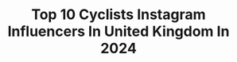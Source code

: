 ---
title: Top 10 Cyclists Instagram Influencers In United Kingdom In 2024
description: >-
  Find top cyclists Instagram influencers in United Kingdom in 2024. Most popular hashtags: #cycling #tourdefrance #lovemywilier.
platform: Instagram
hits: 52
text_top: Analyze the best Instagram profiles on inBeat.
text_bottom: inBeat aggregates 52 Instagram influencers like this in United Kingdom for you to contact.
profiles:
  - username: "rubywisaac"
    fullname: >-
      Ruby Isaac
    bio: >-
      Dreaming of being a professional cyclist.🚴🏻‍♀️ 15 yrs old from UK Proud @lidltrek advocate #TeamRuby Skipping on rollers 👇🏻👇🏻
    location: "United Kingdom"
    followers: 32847
    engagement: 669
    commentsToLikes: 0.018731
    id: ck15tsccmjna10i19tilk1zu9
    verified: false
    hashtags: "#cx, #roadracing, #sram, #mtb"
  - username: "ondrejcink"
    fullname: >-
      Ondřej Cink
    bio: >-
      Czech Pro MTB cyclist 🚴🏻 Rider of @pmgracingteam @mondrakerbikes U23 XCO World Champion 2012 🌈
    location: "United Kingdom"
    followers: 46812
    engagement: 462
    commentsToLikes: 0.004277
    id: ck5bvyr71knxj0i11exrpemj6
    verified: false
    hashtags: "#sidishoes, #bikefluencer, #gobikwear, #sport"
  - username: "caro_sbx"
    fullname: >-
      Caroline Soubayroux
    bio: >-
      🚴🏻‍♀️ Ultra-cyclist • Mum to be • Working full-time 🌍 Newbie cyclist in 2017 ➡️ World circumnavigation 2022 🏅Guinness world record holder 2023
    location: "United Kingdom"
    followers: 14936
    engagement: 994
    commentsToLikes: 0.037839
    id: ckf5l8dqyooi10j23y8h6jfic
    verified: false
    hashtags: "#tourdefrance, #cycling, #sorrynotsorry, #lovemywilier"
  - username: "keira_mcvitty"
    fullname: >-
      Keira McVitty
    bio: >-
      Ex-pro cyclist turned Youtuber trying to inspire you to ride bikes and have fun 🚴‍♀️ . Supported by: @smithoptics @rouvyapp
    location: "United Kingdom"
    followers: 50747
    engagement: 297
    commentsToLikes: 0.015037
    id: ck14isocyh0080i19wemnm3kn
    verified: false
    hashtags: "#tdf2021, #cyclinglife, #cycling, #sponsoryourself"
  - username: "whatkathydidnext"
    fullname: >-
      KATHY FRANKLAND
    bio: >-
      •Daily inspiration•considered style •cyclist🚴‍♀️•lifestyle• skincare• food• adventures•teacher• Email to collab 📨kathfrankland@hotmail.com MV 20% off
    location: "United Kingdom"
    followers: 53487
    engagement: 43
    commentsToLikes: 0.042487
    id: ck0vzqj35aers0i19ony6i0o2
    verified: false
    hashtags: "#mondaystyletribe, #widelegjeans, #thursdaystylemyway, #minimalstyling"
  - username: "jasperphilipsen"
    fullname: >-
      Jasper Philipsen
    bio: >-
      - Professional cyclist for @alpecinfenix - Represented by @squadrasportsmanagement
    location: "United Kingdom"
    followers: 17544
    engagement: 1548
    commentsToLikes: 0.030622
    id: ck5qe0jr7y5a20i11miq9mp2f
    verified: false
    hashtags: "#uaeteamemirates, #ridetogether, #cycling, #limburgforlife"
  - username: "l_deignan"
    fullname: >-
      Lizzie D
    bio: >-
      🇬🇧 Professional Cyclist @treksegafredo 👩🏽‍🎤 Wearing and designing @santini_cycling 👨🏽‍💻 Coached by @philipdeignan83 👨‍👩‍👧 Mum 📩 Contact @bespoke_m
    location: "United Kingdom"
    followers: 94655
    engagement: 515
    commentsToLikes: 0.009479
    id: ck0w242xnmivy0i196wjyy2xm
    verified: true
    hashtags: "#8stagestogo, #terribletwosherewecome, #santinipeople, #cyclingfashion"
  - username: "aby_mae"
    fullname: >-
      Abby Mae Parkinson
    bio: >-
      Yorkshire Girl Living Abroad🇬🇧🇫🇷 Cyclist for @lotto_soudal 🚲
    location: "United Kingdom"
    followers: 18312
    engagement: 788
    commentsToLikes: 0.007131
    id: ck135ff9715ck0i19adgu1lya
    verified: false
    hashtags: "#lekker, #gifted, #paybacktimebaby, #therealcyclistlife"
  - username: "sammmyben"
    fullname: >-
      sam bennett
    bio: >-
      Professional Irish cyclist 30 Riding for @deceuninck_quickstepteam For all enquiries: info@trinitysportsmanagement.com 📍Monaco
    location: "United Kingdom"
    followers: 125892
    engagement: 656
    commentsToLikes: 0.004960
    id: ck0tvggc6b8to0i193no7k5c2
    verified: true
    hashtags: "#bmwi8roadster, #specializedsl7, #thewolfpack, #specializedares"
  - username: "elinorbarker"
    fullname: >-
      Elinor Barker
    bio: >-
      🚲 Cyclist for GB and @tekkerzcc 🇬🇧 Olympic champion, 5x world champion 📩 emma@bespoke-m.com @specialized_uk and @rapha athlete
    location: "United Kingdom"
    followers: 39393
    engagement: 808
    commentsToLikes: 0.010022
    id: ck5bv0tl2is9g0i1171z3wquj
    verified: true
    hashtags: "#kleanathleteuk, #tokyo2020ne, #ad, #tokyo2020"
---